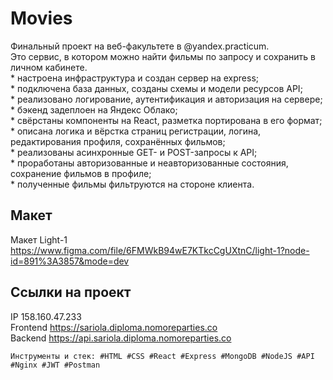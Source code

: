 # Movies  

Финальный проект на веб-факультете в @yandex.practicum.   
Это сервис, в котором можно найти фильмы по запросу и сохранить в личном кабинете.  
    * настроена инфраструктура и создан сервер на express;  
    * подключена база данных, созданы схемы и модели ресурсов API;  
    * реализовано логирование, аутентификация и авторизация на сервере;  
    * бэкенд задеплоен на Яндекс Облако;  
    * свёрстаны компоненты на React, разметка портирована в его формат;  
    * описана логика и вёрстка страниц регистрации, логина, редактирования профиля, сохранённых фильмов;  
    * реализованы асинхронные GET- и POST-запросы к API;  
    * проработаны авторизованные и неавторизованные состояния, сохранение фильмов в профиле;  
    * полученные фильмы фильтруются на стороне клиента.  
    
## Макет 
Макет Light-1  
https://www.figma.com/file/6FMWkB94wE7KTkcCgUXtnC/light-1?node-id=891%3A3857&mode=dev

## Ссылки на проект
IP 158.160.47.233  
Frontend https://sariola.diploma.nomoreparties.co  
Backend https://api.sariola.diploma.nomoreparties.co    


    Инструменты и стек: #HTML #CSS #React #Express #MongoDB #NodeJS #API  #Nginx #JWT #Postman
